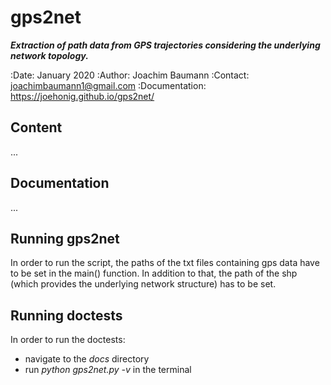 # gps2net
***Extraction of path data from GPS trajectories considering the underlying network topology.***

:Date: January 2020
:Author: Joachim Baumann
:Contact: joachimbaumann1@gmail.com
:Documentation: https://joehonig.github.io/gps2net/



## Content
...

## Documentation
...

## Running gps2net
In order to run the script, the paths of the txt files containing gps data have to be set in the main() function. In addition to that, the path of the shp (which provides the underlying network structure) has to be set.

## Running doctests
In order to run the doctests:
- navigate to the *docs* directory
- run *python gps2net.py -v* in the terminal
